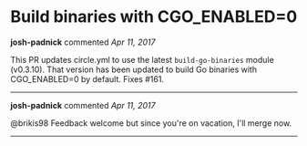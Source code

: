 # Build binaries with CGO_ENABLED=0 

**josh-padnick** commented *Apr 11, 2017*

This PR updates circle.yml to use the latest `build-go-binaries` module (v0.3.10). That version has been updated to build Go binaries with CGO_ENABLED=0 by default. Fixes #161.
<br />
***


**josh-padnick** commented *Apr 11, 2017*

@brikis98 Feedback welcome but since you're on vacation, I'll merge now.
***

